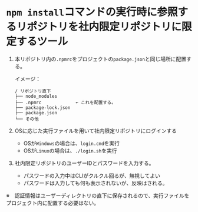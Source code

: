 # `npm install`コマンドの実行時に参照するリポジトリを社内限定リポジトリに限定するツール

1. 本リポジトリ内の`.npmrc`をプロジェクトの`package.json`と同じ場所に配置する。

    イメージ：
    ```
    / リポジトリ直下
    ├── node_modules
    ├── .npmrc             ← これを配置する。　
    ├── package-lock.json
    ├── package.json
    └── その他
    ```

2. OSに応じた実行ファイルを用いて社内限定リポジトリにログインする
    * OSが`Windows`の場合は、`login.cmd`を実行
    * OSが`Linux`の場合は、`./login.sh`を実行

3. 社内限定リポジトリのユーザーIDとパスワードを入力する。
    * パスワードの入力中はCLIがクルクル回るが、無視してよい
    * パスワードは入力しても何も表示されないが、反映はされる。

※　認証情報はユーザーディレクトリの直下に保存されるので、実行ファイルをプロジェクト内に配置する必要はない。